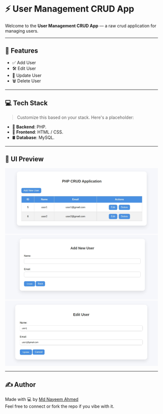 # ⚡️ User Management CRUD App

Welcome to the **User Management CRUD App** — a raw crud application for managing users.

---

## 🧩 Features

- ✅ Add User  
- 🛠️ Edit User  
- 🔄 Update User  
- 🗑️ Delete User  

---

## 💻 Tech Stack

> Customize this based on your stack. Here's a placeholder:

- 🧠 **Backend**: PHP.  
- 🎨 **Frontend**: HTML / CSS.  
- 🛢️ **Database**: MySQL.

---

## 📸 UI Preview

![Index page](./screenshot/index.jpeg)
![Add user page](./screenshot/adduser.jpeg)
![edit user page](./screenshot/edituser.jpeg)

---

## ✍️ Author

Made with 💻 by [Md Nayeem Ahmed](https://github.com/0xNeon2/)  
Feel free to connect or fork the repo if you vibe with it.


